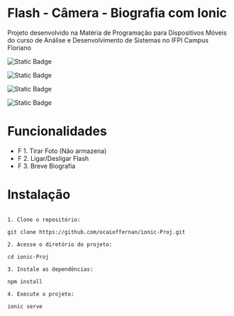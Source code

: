 
# Flash - Câmera - Biografia com Ionic

Projeto desenvolvido na Matéria de Programação para Dispositivos Móveis do curso de Análise e Desenvolvimento de Sistemas no IFPI Campus Floriano

![Static Badge](https://img.shields.io/badge/Node.js-white?logo=nodedotjs)

![Static Badge](https://img.shields.io/badge/Ionic-lightblue?logo=Ionic) 

![Static Badge](https://img.shields.io/badge/Angular-red?logo=Angular)

![Static Badge](https://img.shields.io/badge/Typescript-black?logo=typescript)


# Funcionalidades
- F 1. Tirar Foto (Não armazena)
- F 2. Ligar/Desligar Flash
- F 3. Breve Biografia

# Instalação
```

1. Clone o repositório:

git clone https://github.com/ocaioffernan/ionic-Proj.git

2. Acesse o diretório do projeto:

cd ionic-Proj

3. Instale as dependências:

npm install

4. Execute o projeto:

ionic serve
